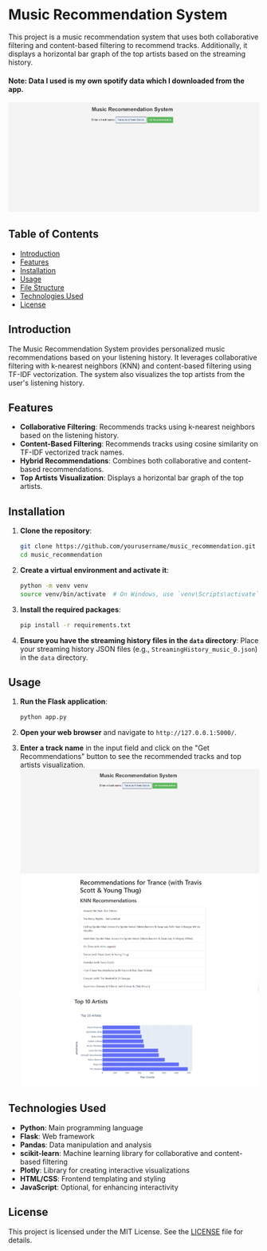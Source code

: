 # Music Recommendation System

This project is a music recommendation system that uses both collaborative filtering and content-based filtering to recommend tracks. Additionally, it displays a horizontal bar graph of the top artists based on the streaming history.
#### Note: Data I used is my own spotify data which I downloaded from the app.
![main](images/pic1.png)

## Table of Contents

- [Introduction](#introduction)
- [Features](#features)
- [Installation](#installation)
- [Usage](#usage)
- [File Structure](#file-structure)
- [Technologies Used](#technologies-used)
- [License](#license)

## Introduction

The Music Recommendation System provides personalized music recommendations based on your listening history. It leverages collaborative filtering with k-nearest neighbors (KNN) and content-based filtering using TF-IDF vectorization. The system also visualizes the top artists from the user's listening history.

## Features

- **Collaborative Filtering**: Recommends tracks using k-nearest neighbors based on the listening history.
- **Content-Based Filtering**: Recommends tracks using cosine similarity on TF-IDF vectorized track names.
- **Hybrid Recommendations**: Combines both collaborative and content-based recommendations.
- **Top Artists Visualization**: Displays a horizontal bar graph of the top artists.
  

## Installation

1. **Clone the repository**:
    ```sh
    git clone https://github.com/yourusername/music_recommendation.git
    cd music_recommendation
    ```

2. **Create a virtual environment and activate it**:
    ```sh
    python -m venv venv
    source venv/bin/activate  # On Windows, use `venv\Scripts\activate`
    ```

3. **Install the required packages**:
    ```sh
    pip install -r requirements.txt
    ```

4. **Ensure you have the streaming history files in the `data` directory**:
    Place your streaming history JSON files (e.g., `StreamingHistory_music_0.json`) in the `data` directory.

## Usage

1. **Run the Flask application**:
    ```sh
    python app.py
    ```

2. **Open your web browser** and navigate to `http://127.0.0.1:5000/`.

3. **Enter a track name** in the input field and click on the "Get Recommendations" button to see the recommended tracks and top artists visualization.
 ![Main Page](images/pic1.png)
 ![Recommendations based on Streaming History](images/pic2.png)
 ![Top Artists Visualization](images/pic3.png)


## Technologies Used

- **Python**: Main programming language
- **Flask**: Web framework
- **Pandas**: Data manipulation and analysis
- **scikit-learn**: Machine learning library for collaborative and content-based filtering
- **Plotly**: Library for creating interactive visualizations
- **HTML/CSS**: Frontend templating and styling
- **JavaScript**: Optional, for enhancing interactivity

## License

This project is licensed under the MIT License. See the [LICENSE](LICENSE) file for details.

